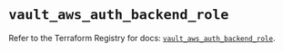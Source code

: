 # `vault_aws_auth_backend_role`

Refer to the Terraform Registry for docs: [`vault_aws_auth_backend_role`](https://registry.terraform.io/providers/hashicorp/vault/4.0.0/docs/resources/aws_auth_backend_role).
